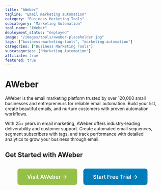 ```yaml
---
title: "AWeber"
tagline: "Email marketing automation"
category: "Business Marketing Tools"
subcategory: "Marketing Automation"
tool_name: "AWeber"
deployment_status: "deployed"
image: "/images/tools/aweber-placeholder.jpg"
tags: ["business-marketing-tools", "marketing-automation"]
categories: ["Business Marketing Tools"]
subcategories: ["Marketing Automation"]
affiliate: true
featured: true
---
```


# AWeber

AWeber is the email marketing platform trusted by over 120,000 small businesses and entrepreneurs for reliable email automation. Build your list, create beautiful emails, and nurture customers with proven automation workflows.

With 25+ years in email marketing, AWeber offers industry-leading deliverability and customer support. Create automated email sequences, segment subscribers with tags, and track performance with detailed analytics to grow your business through email.

## Get Started with AWeber

<div style="text-align: center; margin: 2rem 0;">
  <a href="https://www.aweber.com" target="_blank" rel="noopener noreferrer" style="display: inline-block; background: #96BF47; color: white; padding: 1rem 2rem; text-decoration: none; border-radius: 8px; font-weight: 600; font-size: 1.1rem; margin-right: 1rem;">Visit AWeber →</a>
  <a href="https://www.aweber.com/easy-email-signup.htm" target="_blank" rel="noopener noreferrer" style="display: inline-block; background: #007cba; color: white; padding: 1rem 2rem; text-decoration: none; border-radius: 8px; font-weight: 600; font-size: 1.1rem;">Start Free Trial →</a>
</div>